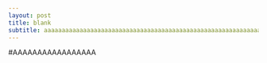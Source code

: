 ```yaml
---
layout: post
title: blank
subtitle: aaaaaaaaaaaaaaaaaaaaaaaaaaaaaaaaaaaaaaaaaaaaaaaaaaaaaaaaaaaaaaaaaaaaaaaa
---
```


#AAAAAAAAAAAAAAAAA